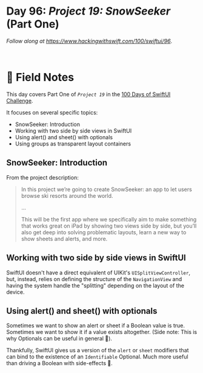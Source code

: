 # Day 96: _Project 19: SnowSeeker_ (Part One)

_Follow along at https://www.hackingwithswift.com/100/swiftui/96_.

<br/>


# 📒 Field Notes

This day covers Part One of _`Project 19`_ in the [100 Days of SwiftUI Challenge](https://www.hackingwithswift.com/100/swiftui/96).

It focuses on several specific topics:

- SnowSeeker: Introduction
- Working with two side by side views in SwiftUI
- Using alert() and sheet() with optionals
- Using groups as transparent layout containers




## SnowSeeker: Introduction

From the project description:

> In this project we’re going to create SnowSeeker: an app to let users browse ski resorts around the world.
>
> ...
>
> This will be the first app where we specifically aim to make something that works great on iPad by showing two views side by side, but you’ll also get deep into solving problematic layouts, learn a new way to show sheets and alerts, and more.



## Working with two side by side views in SwiftUI


SwiftUI doesn't have a direct equivalent of UIKit's `UISplitViewController`, but, instead, relies on defining the structure of the `NavigationView` and having the system handle the "splitting" depending on the layout of the device.


## Using alert() and sheet() with optionals

Sometimes we want to show an alert or sheet if a Boolean value is true. Sometimes we want to show it if a value exists altogether. (Side note: This is why Optionals can be useful in general 🙂).

Thankfully, SwiftUI gives us a version of the `alert` or `sheet` modifiers that can bind to the existence of an `Identifiable` Optional. Much more useful than driving a Boolean with side-effects 💪.
